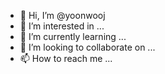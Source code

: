 - 👋 Hi, I’m @yoonwooj
- 👀 I’m interested in ...
- 🌱 I’m currently learning ...
- 💞️ I’m looking to collaborate on ...
- 📫 How to reach me ...

<!---
yoonwooj/yoonwooj is a ✨ special ✨ repository because its `README.md` (this file) appears on your GitHub profile.
You can click the Preview link to take a look at your changes.
--->
